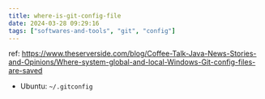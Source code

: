 ```yaml
---
title: where-is-git-config-file
date: 2024-03-28 09:29:16
tags: ["softwares-and-tools", "git", "config"]
---
```

ref: https://www.theserverside.com/blog/Coffee-Talk-Java-News-Stories-and-Opinions/Where-system-global-and-local-Windows-Git-config-files-are-saved

* Ubuntu: `~/.gitconfig`

